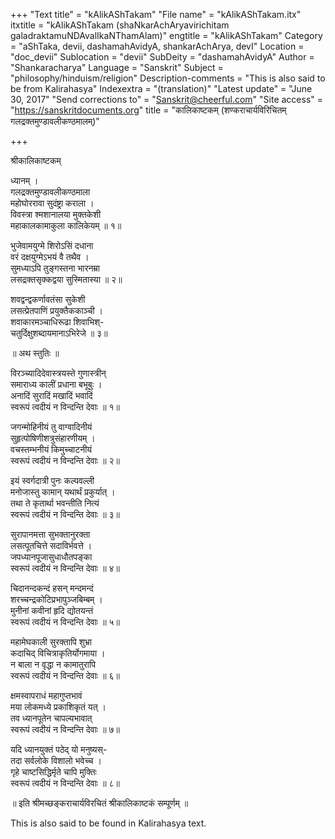 +++
"Text title" = "kAlikAShTakam"
"File name" = "kAlikAShTakam.itx"
itxtitle = "kAlikAShTakam (shaNkarAchAryavirichitam galadraktamuNDAvalIkaNThamAlam)"
engtitle = "kAlikAShTakam"
Category = "aShTaka, devii, dashamahAvidyA, shankarAchArya, devI"
Location = "doc_devii"
Sublocation = "devii"
SubDeity = "dashamahAvidyA"
Author = "Shankaracharya"
Language = "Sanskrit"
Subject = "philosophy/hinduism/religion"
Description-comments = "This is also said to be from Kalirahasya"
Indexextra = "(translation)"
"Latest update" = "June 30, 2017"
"Send corrections to" = "Sanskrit@cheerful.com"
"Site access" = "https://sanskritdocuments.org"
title = "कालिकाष्टकम् (शण्कराचार्यविरिचितम् गलद्रक्तमुण्डावलीकण्ठमालम्)"

+++
  
 श्रीकालिकाष्टकम्   
  
ध्यानम् ।  
गलद्रक्तमुण्डावलीकण्ठमाला  
        महोघोररावा सुदंष्ट्रा कराला ।  
विवस्त्रा श्मशानालया मुक्तकेशी  
    महाकालकामाकुला कालिकेयम् ॥ १॥  
  
भुजेवामयुग्मे शिरोऽसिं दधाना  
        वरं दक्षयुग्मेऽभयं वै तथैव ।  
सुमध्याऽपि तुङ्गस्तना भारनम्रा  
    लसद्रक्तसृक्कद्वया सुस्मितास्या ॥ २॥  
  
शवद्वन्द्वकर्णावतंसा सुकेशी  
        लसत्प्रेतपाणिं प्रयुक्तैककाञ्ची ।  
शवाकारमञ्चाधिरूढा शिवाभिश्-  
    चतुर्दिक्षुशब्दायमानाऽभिरेजे ॥ ३॥  
  
॥ अथ स्तुतिः ॥  
  
विरञ्च्यादिदेवास्त्रयस्ते गुणास्त्रीन्  
    समाराध्य कालीं प्रधाना बभूबुः ।  
अनादिं सुरादिं मखादिं भवादिं  
    स्वरूपं त्वदीयं न विन्दन्ति देवाः ॥ १॥  
  
जगन्मोहिनीयं तु वाग्वादिनीयं  
    सुहृत्पोषिणीशत्रुसंहारणीयम् ।  
वचस्तम्भनीयं किमुच्चाटनीयं  
    स्वरूपं त्वदीयं न विन्दन्ति देवाः ॥ २॥  
  
इयं स्वर्गदात्री पुनः कल्पवल्ली  
    मनोजास्तु कामान् यथार्थं प्रकुर्यात् ।  
तथा ते कृतार्था भवन्तीति नित्यं  
    स्वरूपं त्वदीयं न विन्दन्ति देवाः ॥ ३॥  
  
सुरापानमत्ता सुभक्तानुरक्ता  
    लसत्पूतचित्ते सदाविर्भवत्ते ।  
जपध्यानपूजासुधाधौतपङ्का  
    स्वरूपं त्वदीयं न विन्दन्ति देवाः ॥ ४॥  
  
चिदानन्दकन्दं हसन् मन्दमन्दं  
    शरच्चन्द्रकोटिप्रभापुञ्जबिम्बम् ।  
मुनीनां कवीनां हृदि द्योतयन्तं  
    स्वरूपं त्वदीयं न विन्दन्ति देवाः ॥ ५॥  
  
महामेघकाली सुरक्तापि शुभ्रा  
    कदाचिद् विचित्राकृतिर्योगमाया ।  
न बाला न वृद्धा न कामातुरापि  
    स्वरूपं त्वदीयं न विन्दन्ति देवाः ॥ ६॥  
  
क्षमस्वापराधं महागुप्तभावं  
    मया लोकमध्ये प्रकाशिकृतं यत् ।  
तव ध्यानपूतेन चापल्यभावात्  
    स्वरूपं त्वदीयं न विन्दन्ति देवाः ॥ ७॥  
  
यदि ध्यानयुक्तं पठेद् यो मनुष्यस्-  
    तदा सर्वलोके विशालो भवेच्च ।  
गृहे चाष्टसिद्धिर्मृते चापि मुक्तिः  
    स्वरूपं त्वदीयं न विन्दन्ति देवाः ॥ ८॥  
  
॥ इति श्रीमच्छङ्कराचार्यविरचितं श्रीकालिकाष्टकं सम्पूर्णम् ॥  
  
  
This is also said to be found in Kalirahasya text.  
  
